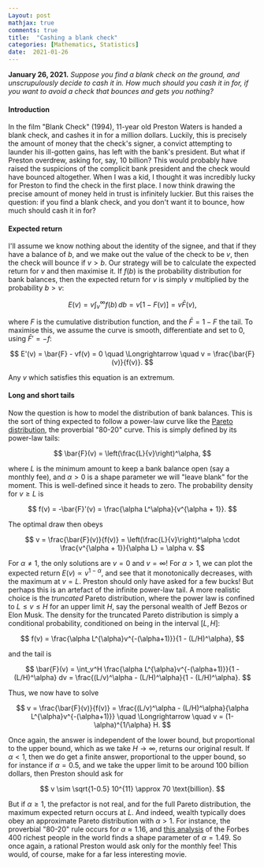 ```yaml
---
Layout: post
mathjax: true
comments: true
title:  "Cashing a blank check"
categories: [Mathematics, Statistics]
date:  2021-01-26
---
```


**January 26, 2021.** *Suppose you find a blank check on the ground,
  and unscrupulously decide to cash it in. How much should you cash it
  in for, if you want to avoid a check that bounces and gets you
  nothing?*

#### Introduction

In the film "Blank Check" (1994), 11-year old Preston Waters is
handed a blank check, and cashes it in for a million dollars.
Luckily, this is precisely the amount of money that the check's
signer, a convict attempting to launder his ill-gotten gains, has left
with the bank's president.
But what if Preston overdrew, asking for, say, $10$ billion?
This would probably have raised the suspicions of the complicit
bank president and the check would have bounced altogether.
When I was a kid, I thought it was incredibly lucky for Preston to
find the check in the first place.
I now think drawing the precise amount of money held in trust is
infinitely luckier.
But this raises the question: if you find a blank check, and you don't
want it to bounce, how much should cash it in for?

#### Expected return

I'll assume we know nothing about the identity of the signee, and that
if they have a balance of $b$, and we make out the value of the check
to be $v$, then the check will bounce if $v > b$.
Our strategy will be to calculate the expected return for $v$ and then
maximise it.
If $f(b)$ is the probability distribution for bank balances, then the
expected return for $v$ is simply $v$ multiplied by the probability $b> v$:

$$
E(v) = v \int_v^\infty f(b) \, db = v[1 - F(v)] = v \bar{F}(v),
$$

where $F$ is the cumulative distribution function, and the $\bar{F} =
1 -F$ the tail.
To maximise this, we assume the curve is smooth, differentiate and set
to $0$, using $\bar{F}' = -f$:

$$
E'(v) = \bar{F} - vf(v) = 0 \quad \Longrightarrow \quad  v = \frac{\bar{F}(v)}{f(v)}.
$$

Any $v$ which satisfies this equation is an extremum.

#### Long and short tails

Now the question is how to model the distribution of bank balances.
This is the sort of thing expected to follow a power-law
curve like the
[Pareto distribution](https://en.wikipedia.org/wiki/Pareto_distribution),
the proverbial "80-20" curve.
This is simply defined by its power-law tails:

$$
\bar{F}(v) = \left(\frac{L}{v}\right)^\alpha,
$$

where $L$ is the minimum amount to keep a bank balance open (say a
monthly fee), and $\alpha > 0$ is a shape parameter we will "leave blank" for the moment.
This is well-defined since it heads to zero.
The probability density for $v \geq L$ is

$$
f(v) = -\bar{F}'(v) = \frac{\alpha L^\alpha}{v^{\alpha + 1}}.
$$

The optimal draw then obeys

$$
v = \frac{\bar{F}(v)}{f(v)} = \left(\frac{L}{v}\right)^\alpha \cdot
\frac{v^{\alpha + 1}}{\alpha L} = \alpha v.
$$

For $\alpha \neq 1$, the only solutions are $v = 0$ and $v = \infty$!
For $\alpha > 1$, we can plot the expected return $E(v)\propto
v^{1-\alpha}$, and see that it monotonically decreases, with the maximum at $v = L$.
Preston should only have asked for a few bucks!
But perhaps this is an artefact of the infinite power-law tail.
A more realistic choice is the *truncated* Pareto distribution, where
the power law is confined to $L \leq v \leq H$ for an upper limit $H$,
say the personal wealth of Jeff Bezos or Elon Musk.
The density for the truncated Pareto distribution is simply a
conditional probability, conditioned on being in the interval $[L, H]$:

$$
f(v) = \frac{\alpha L^{\alpha}v^{-(\alpha+1)}}{1 - (L/H)^\alpha},
$$

and the tail is

$$
\bar{F}(v) = \int_v^H \frac{\alpha L^{\alpha}v^{-(\alpha+1)}}{1 -
(L/H)^\alpha} dv = \frac{(L/v)^\alpha - (L/H)^\alpha}{1 - (L/H)^\alpha}.
$$

Thus, we now have to solve

$$
v = \frac{\bar{F}(v)}{f(v)} = \frac{(L/v)^\alpha -
(L/H)^\alpha}{\alpha L^{\alpha}v^{-(\alpha+1)}} \quad \Longrightarrow
\quad v = (1-\alpha)^{1/\alpha} H.
$$

Once again, the answer is independent of the lower bound, but
proportional to the upper bound, which as we take $H \to \infty$,
returns our original result.
If $\alpha < 1$, then we do get a finite answer, proportional to the
upper bound, so for instance if $\alpha = 0.5$, and we take the upper
limit to be around 100 billion dollars, then Preston should ask for

$$
v \sim \sqrt{1-0.5}  10^{11} \approx 70 \text{billion}.
$$

But if $\alpha \geq 1$, the prefactor is not real, and for the full
Pareto distribution, the maximum expected return occurs at $L$.
And indeed, wealth typically does obey an approximate Pareto
distribution with $\alpha > 1$.
For instance, the proverbial "80-20" rule occurs for $\alpha
\approx 1.16$, and
[this analysis](https://www.sciencedirect.com/science/article/abs/pii/S0165176505002995)
of the Forbes 400 richest people in the world finds a shape parameter
of $\alpha = 1.49$.
So once again, a rational Preston would ask only for the monthly fee!
This would, of course, make for a far less interesting movie.
